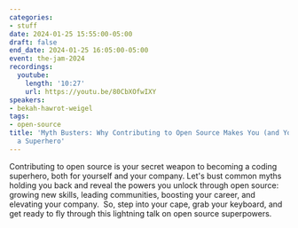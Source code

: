```yaml
---
categories:
- stuff
date: 2024-01-25 15:55:00-05:00
draft: false
end_date: 2024-01-25 16:05:00-05:00
event: the-jam-2024
recordings:
  youtube:
    length: '10:27'
    url: https://youtu.be/80CbXOfwIXY
speakers:
- bekah-hawrot-weigel
tags:
- open-source
title: 'Myth Busters: Why Contributing to Open Source Makes You (and Your Company)
  a Superhero'
---
```



Contributing to open source is your secret weapon to becoming a coding superhero, both for yourself and your company. Let's bust common myths holding you back and reveal the powers you unlock through open source: growing new skills, leading communities, boosting your career, and elevating your company.  So, step into your cape, grab your keyboard, and get ready to fly through this lightning talk on open source superpowers.